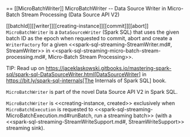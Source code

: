 == [[MicroBatchWriter]] MicroBatchWriter -- Data Source Writer in Micro-Batch Stream Processing (Data Source API V2)

[[batchId]][[writer]][[creating-instance]][[commit]][[abort]]
`MicroBatchWriter` is a `DataSourceWriter` (Spark SQL) that uses the given batch ID as the epoch when requested to commit, abort and create a `WriterFactory` for a given <<spark-sql-streaming-StreamWriter.md#, StreamWriter>> in <<spark-sql-streaming-micro-batch-stream-processing.md#, Micro-Batch Stream Processing>>.

TIP: Read up on https://jaceklaskowski.gitbooks.io/mastering-spark-sql/spark-sql-DataSourceWriter.html[DataSourceWriter] in https://bit.ly/spark-sql-internals[The Internals of Spark SQL] book.

`MicroBatchWriter` is part of the novel Data Source API V2 in Spark SQL.

`MicroBatchWriter` is <<creating-instance, created>> exclusively when `MicroBatchExecution` is requested to <<spark-sql-streaming-MicroBatchExecution.md#runBatch, run a streaming batch>> (with a <<spark-sql-streaming-StreamWriteSupport.md#, StreamWriteSupport>> streaming sink).
